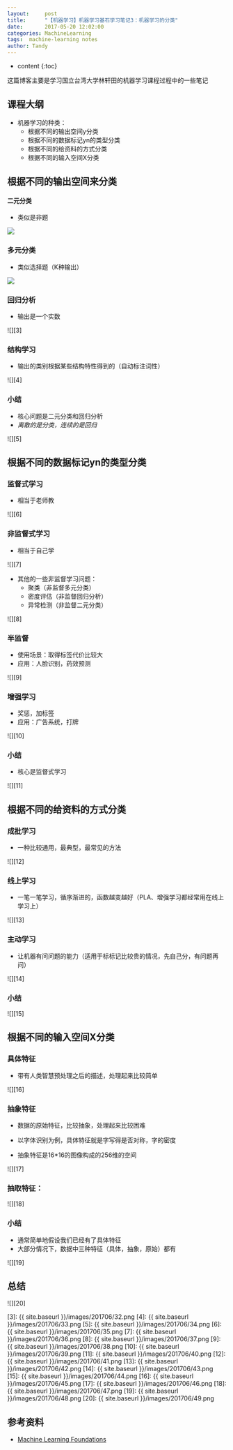 ```yaml
---
layout:     post
title:      "【机器学习】机器学习基石学习笔记3：机器学习的分类"
date:       2017-05-20 12:02:00
categories: MachineLearning
tags:  machine-learning notes 
author: Tandy
---
```


* content
{:toc}

这篇博客主要是学习国立台湾大学林轩田的机器学习课程过程中的一些笔记






## 课程大纲

- 机器学习的种类：
	- 根据不同的输出空间y分类
	- 根据不同的数据标记yn的类型分类
	-  根据不同的给资料的方式分类
	- 根据不同的输入空间X分类

## 根据不同的输出空间来分类

#### 二元分类

- 类似是非题

![][1]

### 多元分类

- 类似选择题（K种输出）

![][2]

### 回归分析

- 输出是一个实数

![][3]

### 结构学习

- 输出的类别根据某些结构特性得到的（自动标注词性）

![][4]

### 小结

- 核心问题是二元分类和回归分析
- *离散的是分类，连续的是回归*

![][5]

## 根据不同的数据标记yn的类型分类

### 监督式学习

- 相当于老师教

![][6]

### 非监督式学习

- 相当于自己学

![][7]

- 其他的一些非监督学习问题：
	- 聚类（非监督多元分类）
	- 密度评估（非监督回归分析）
	- 异常检测（非监督二元分类）

![][8]

### 半监督

- 使用场景：取得标签代价比较大
- 应用：人脸识别，药效预测

![][9]

### 增强学习

- 奖惩，加标签
- 应用：广告系统，打牌

![][10]

### 小结

- 核心是监督式学习

![][11]

## 根据不同的给资料的方式分类

### 成批学习

- 一种比较通用，最典型，最常见的方法

![][12]

### 线上学习

- 一笔一笔学习，循序渐进的，函数越变越好（PLA、增强学习都经常用在线上学习上）

![][13]

### 主动学习

- 让机器有问问题的能力（适用于标标记比较贵的情况，先自己分，有问题再问）

![][14]

### 小结

![][15]

## 根据不同的输入空间X分类
 
### 具体特征

- 带有人类智慧预处理之后的描述，处理起来比较简单

![][16]

### 抽象特征

- 数据的原始特征，比较抽象，处理起来比较困难

- 以字体识别为例，具体特征就是字写得是否对称，字的密度
- 抽象特征是16*16的图像构成的256维的空间

![][17]

### 抽取特征：

![][18]

### 小结

- 通常简单地假设我们已经有了具体特征
- 大部分情况下，数据中三种特征（具体，抽象，原始）都有

![][19]

## 总结

![][20]

[1]: http://farm5.staticflickr.com/4279/35153290761_95e350ba07_b.jpg
[2]: http://farm5.staticflickr.com/4232/34439442214_e180647825_b.jpg
[3]: {{ site.baseurl }}/images/201706/32.png
[4]: {{ site.baseurl }}/images/201706/33.png
[5]: {{ site.baseurl }}/images/201706/34.png
[6]: {{ site.baseurl }}/images/201706/35.png
[7]: {{ site.baseurl }}/images/201706/36.png
[8]: {{ site.baseurl }}/images/201706/37.png
[9]: {{ site.baseurl }}/images/201706/38.png
[10]: {{ site.baseurl }}/images/201706/39.png
[11]: {{ site.baseurl }}/images/201706/40.png
[12]: {{ site.baseurl }}/images/201706/41.png
[13]: {{ site.baseurl }}/images/201706/42.png
[14]: {{ site.baseurl }}/images/201706/43.png
[15]: {{ site.baseurl }}/images/201706/44.png
[16]: {{ site.baseurl }}/images/201706/45.png
[17]: {{ site.baseurl }}/images/201706/46.png
[18]: {{ site.baseurl }}/images/201706/47.png
[19]: {{ site.baseurl }}/images/201706/48.png
[20]: {{ site.baseurl }}/images/201706/49.png

## 参考资料

- [Machine Learning Foundations](http://www.csie.ntu.edu.tw/~htlin/mooc/)




